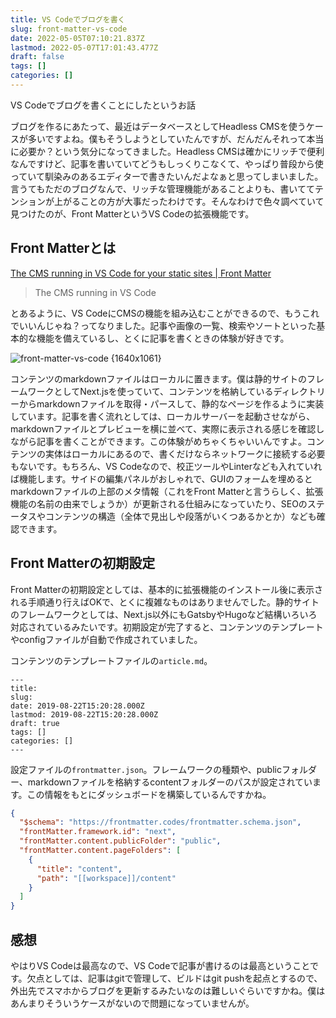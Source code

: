 ```yaml
---
title: VS Codeでブログを書く
slug: front-matter-vs-code
date: 2022-05-05T07:10:21.837Z
lastmod: 2022-05-07T17:01:43.477Z
draft: false
tags: []
categories: []
---
```

VS Codeでブログを書くことにしたというお話

ブログを作るにあたって、最近はデータベースとしてHeadless CMSを使うケースが多いですよね。僕もそうしようとしていたんですが、だんだんそれって本当に必要か？という気分になってきました。Headless CMSは確かにリッチで便利なんですけど、記事を書いていてどうもしっくりこなくて、やっぱり普段から使っていて馴染みのあるエディターで書きたいんだよなぁと思ってしまいました。言うてもただのブログなんで、リッチな管理機能があることよりも、書いててテンションが上がることの方が大事だったわけです。そんなわけで色々調べていて見つけたのが、Front MatterというVS Codeの拡張機能です。

## Front Matterとは

[The CMS running in VS Code for your static sites | Front Matter](https://frontmatter.codes/)

>The CMS running in VS Code

とあるように、VS CodeにCMSの機能を組み込むことができるので、もうこれでいいんじゃね？ってなりました。記事や画像の一覧、検索やソートといった基本的な機能を備えているし、とくに記事を書くときの体験が好きです。

![front-matter-vs-code {1640x1061}](/img/front-matter-vs-code.webp)

コンテンツのmarkdownファイルはローカルに置きます。僕は静的サイトのフレームワークとしてNext.jsを使っていて、コンテンツを格納しているディレクトリーからmarkdownファイルを取得・パースして、静的なページを作るように実装しています。記事を書く流れとしては、ローカルサーバーを起動させながら、markdownファイルとプレビューを横に並べて、実際に表示される感じを確認しながら記事を書くことができます。この体験がめちゃくちゃいいんですよ。コンテンツの実体はローカルにあるので、書くだけならネットワークに接続する必要もないです。もちろん、VS Codeなので、校正ツールやLinterなども入れていれば機能します。サイドの編集パネルがおしゃれで、GUIのフォームを埋めるとmarkdownファイルの上部のメタ情報（これをFront Matterと言うらしく、拡張機能の名前の由来でしょうか）が更新される仕組みになっていたり、SEOのステータスやコンテンツの構造（全体で見出しや段落がいくつあるかとか）なども確認できます。

## Front Matterの初期設定

Front Matterの初期設定としては、基本的に拡張機能のインストール後に表示される手順通り行えばOKで、とくに複雑なものはありませんでした。静的サイトのフレームワークとしては、Next.js以外にもGatsbyやHugoなど結構いろいろ対応されているみたいです。初期設定が完了すると、コンテンツのテンプレートやconfigファイルが自動で作成されていました。

コンテンツのテンプレートファイルの`article.md`。

```
---
title:
slug:
date: 2019-08-22T15:20:28.000Z
lastmod: 2019-08-22T15:20:28.000Z
draft: true
tags: []
categories: []
---

```

設定ファイルの`frontmatter.json`。フレームワークの種類や、publicフォルダー、markdownファイルを格納するcontentフォルダーのパスが設定されています。この情報をもとにダッシュボードを構築しているんですかね。

```json
{
  "$schema": "https://frontmatter.codes/frontmatter.schema.json",
  "frontMatter.framework.id": "next",
  "frontMatter.content.publicFolder": "public",
  "frontMatter.content.pageFolders": [
    {
      "title": "content",
      "path": "[[workspace]]/content"
    }
  ]
}
```

## 感想

やはりVS Codeは最高なので、VS Codeで記事が書けるのは最高ということです。欠点としては、記事はgitで管理して、ビルドはgit pushを起点とするので、外出先でスマホからブログを更新するみたいなのは難しいぐらいですかね。僕はあんまりそういうケースがないので問題になっていませんが。
